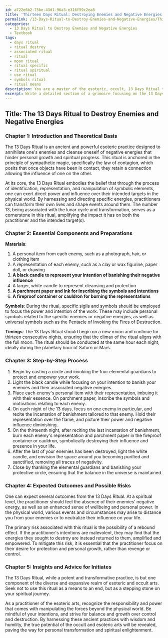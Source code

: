 ```yaml
---
id: a722e6b2-75be-43d1-96a3-e316f59c2ea8
title: 'Thirteen Days Ritual: Destroying Enemies and Negative Energies'
permalink: /13-Days-Ritual-to-Destroy-Enemies-and-Negative-Energies/Thirteen-Days-Ritual-Destroying-Enemies-and-Negative-Energies/
categories:
  - 13 Days Ritual to Destroy Enemies and Negative Energies
  - Textbook
tags:
  - days ritual
  - ritual destroy
  - associated ritual
  - ritual
  - moon ritual
  - ritual specific
  - ritual spiritual
  - use ritual
  - symbols ritual
  - ritual means
description: You are a master of the esoteric, occult, 13 Days Ritual to Destroy Enemies and Negative Energies and education, you have written many textbooks on the subject in ways that provide students with rich and deep understanding of the subject. You are being asked to write textbook-like sections on a topic and you do it with full context, explainability, and reliability in accuracy to the true facts of the topic at hand, in a textbook style that a student would easily be able to learn from, in a rich, engaging, and contextual way. Always include relevant context (such as formulas and history), related concepts, and in a way that someone can gain deep insights from.
excerpt: Write a detailed section of a grimoire focusing on the 13 Days Ritual to Destroy Enemies and Negative Energies. Explain the theoretical basis, essential components, and preparation needed for this ritual, including the materials, symbols, and specific timings. Also, include the step-by-step process of conducting this ritual, and discuss the expected outcomes and possible risks involved. Finally, provide insights and advice for initiates to better understand the importance of this ritual and its role in the overall practice of the occult and esoteric arts.
---
```


## Title: The 13 Days Ritual to Destroy Enemies and Negative Energies

### Chapter 1: Introduction and Theoretical Basis

The 13 Days Ritual is an ancient and powerful esoteric practice designed to annihilate one's enemies and cleanse oneself of negative energies that hinder personal growth and spiritual progress. This ritual is anchored in the principle of sympathetic magic, specifically the law of contagion, which posits that once objects have been in contact, they retain a connection allowing the influence of one on the other.

At its core, the 13 Days Ritual embodies the belief that through the process of identification, representation, and manipulation of symbolic elements, one can exert direct power and influence over their intended targets in the physical world. By harnessing and directing specific energies, practitioners can transform their own lives and shape events around them. The number 13, being associated with the lunar cycle and transformation, serves as a cornerstone in this ritual, amplifying the impact it has on both the practitioner and the intended target(s).

### Chapter 2: Essential Components and Preparations

**Materials**:
1. A personal item from each enemy, such as a photograph, hair, or clothing item
2. A representation of each enemy, such as a clay or wax figurine, paper doll, or drawing
3. **A black candle to represent your intention of banishing their negative influence**
4. A larger, white candle to represent cleansing and protection
5. **A parchment paper and ink for inscribing the symbols and intentions**
6. **A fireproof container or cauldron for burning the representations**

**Symbols**:
During the ritual, specific sigils and symbols should be employed to focus the power and intention of the work. These may include personal symbols related to the specific enemies or negative energies, as well as universal symbols such as the Pentacle of Invoking the Fires of Destruction.

**Timings**:
The 13 Days Ritual should begin on a new moon and continue for thirteen consecutive nights, ensuring that the climax of the ritual aligns with the full moon. The ritual should be conducted at the same hour each night, ideally during the planetary hour of Saturn or Mars.

### Chapter 3: Step-by-Step Process

1. Begin by casting a circle and invoking the four elemental guardians to protect and empower your work.
2. Light the black candle while focusing on your intention to banish your enemies and their associated negative energies.
3. Place each enemy's personal item with their representation, imbuing it with their essence. On parchment paper, inscribe the symbols and motivations relating to each enemy.
4. On each night of the 13 days, focus on one enemy in particular, and recite the incantation of banishment tailored to that enemy. Hold their representation over the flame, and picture their power and negative influence diminishing.
5. On the thirteenth night, after reciting the last incantation of banishment, burn each enemy's representation and parchment paper in the fireproof container or cauldron, symbolically destroying their influence and presence in your life.
6. After the last of your enemies has been destroyed, light the white candle, and envision the space around you becoming purified and sanctified, removing all traces of negativity.
7. Close by thanking the elemental guardians and banishing your protective circle, ensuring that the balance in the universe is maintained.

### Chapter 4: Expected Outcomes and Possible Risks

One can expect several outcomes from the 13 Days Ritual. At a spiritual level, the practitioner should feel the absence of their enemies' negative energy, as well as an enhanced sense of wellbeing and personal power. In the physical world, various events and circumstances may arise to distance you from your enemies or to neutralize their influence on your life.

The primary risk associated with this ritual is the possibility of a rebound effect. If the practitioner's intentions are malevolent, they may find that the energies they sought to destroy are instead returned to them, amplified and empowered. To mitigate this risk, it is essential that the practitioner focus on their desire for protection and personal growth, rather than revenge or control.

### Chapter 5: Insights and Advice for Initiates

The 13 Days Ritual, while a potent and transformative practice, is but one component of the diverse and expansive realm of esoteric and occult arts. Seek not to use this ritual as a means to an end, but as a stepping stone on your spiritual journey.

As a practitioner of the esoteric arts, recognize the responsibility and power that comes with manipulating the forces beyond the physical world. Be mindful of your intentions, and strive for balance and growth over control and destruction. By harnessing these ancient practices with wisdom and humility, the true potential of the occult and esoteric arts will be revealed, paving the way for personal transformation and spiritual enlightenment.
